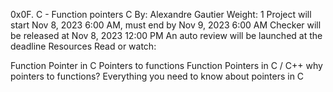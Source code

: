 0x0F. C - Function pointers
C
 By: Alexandre Gautier
 Weight: 1
 Project will start Nov 8, 2023 6:00 AM, must end by Nov 9, 2023 6:00 AM
 Checker will be released at Nov 8, 2023 12:00 PM
 An auto review will be launched at the deadline
Resources
Read or watch:

Function Pointer in C
Pointers to functions
Function Pointers in C / C++
why pointers to functions?
Everything you need to know about pointers in C
